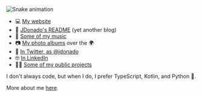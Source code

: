 <link rel="stylesheet" href="devicon.min.css">

![Snake animation](https://github.com/mrdonado/mrdonado/blob/output/github-contribution-snake.svg)

- 💻 [My website](https://www.jdonado.com)
- 📝 [JDonado's README](https://blog.jdonado.com/) (yet another blog)
- 🎸 [Some of my music](https://fractalfields.bandcamp.com/album/fractal-fields)
- 📷 [My photo albums](https://www.flickr.com/photos/79693661@N05/albums) over the 🌍
- 🐣 [In Twitter, as @jdonado](https://twitter.com/jdonado)
- 🤓 [In LinkedIn](https://www.linkedin.com/in/f-javier-r-donado-6458a815/?locale=en_US)
- 👨‍💻 [Some of my public projects](https://github.com/mrdonado/my-projects)

I don't always code, but when I do, I prefer TypeScript, Kotlin, and Python 🐍.

<i class="devicon-typescript-plain colored"></i> <i class="devicon-kotlin-plain colored"></i> <i class="devicon-python-plain colored"></i> <i class="devicon-vim-plain colored"></i> <i class="devicon-react-original colored"></i> <i class="devicon-amazonwebservices-original colored"></i> <i class="devicon-apachekafka-original colored"></i> <i class="devicon-apple-original colored"></i> <i class="devicon-android-plain colored"></i> <i class="devicon-docker-plain colored"></i> <i class="devicon-git-plain colored"></i> <i class="devicon-inkscape-plain colored"></i> <i class="devicon-jamstack-original colored"></i> <i class="devicon-java-plain colored"></i> <i class="devicon-javascript-plain"></i> <i class="devicon-jupyter-plain"></i> <i class="devicon-linux-plain colored"></i> <i class="devicon-mongodb-plain colored"></i> <i class="devicon-nodejs-plain colored"></i> <i class="devicon-photoshop-plain"></i> <i class="devicon-sketch-line"></i> <i class="devicon-slack-plain colored"></i> <i class="devicon-spring-plain-wordmark"></i> <i class="devicon-vscode-plain colored"></i> <i class="devicon-blender-original colored"></i>

More about me [here](https://blog.jdonado.com/about/).